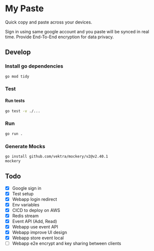 # My Paste

Quick copy and paste across your devices.

Sign in using same google account and you paste will be synced in real time.
Provide End-To-End encryption for data privacy.

## Develop
### Install go dependencies
```bash
go mod tidy
```

### Test
#### Run tests
```bash
go test -v ./...
```

### Run
```bash
go run .
```

### Generate Mocks
```bash
go install github.com/vektra/mockery/v2@v2.40.1
mockery
```

## Todo
- [x] Google sign in
- [x] Test setup
- [x] Webapp login redirect
- [x] Env variables
- [x] CICD to deploy on AWS
- [x] Redis stream
- [x] Event API (Add, Read)
- [x] Webapp use event API
- [x] Webapp improve UI design
- [x] Webapp store event local
- [ ] Webapp e2e encrypt and key sharing between clients

